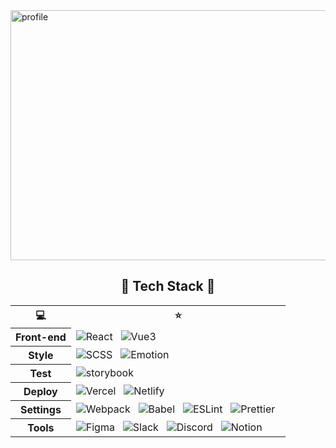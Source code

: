 <img width="1024" height="400" alt="profile" src="https://user-images.githubusercontent.com/68528752/112266619-99131300-8cb7-11eb-87e6-804f7b2e14f1.png">


<h2 align = 'center'>🤖 Tech Stack 🤖</h2>

<table align="center">
 <tr>
  <th>
💻
  </th>
    <th>
⭐️
  </th>
 </tr>
 <tr>
  <th>
   Front-end
  </th>
  <td>
 <img alt="React" src="https://img.shields.io/badge/React-61DAFB?style=for-the-badge&logo=React&logoColor=white"/></a> &nbsp
 <img alt="Vue3" src="https://img.shields.io/badge/Vue-4FC08D?style=for-the-badge&logo=Vue&logoColor=white"/></a> &nbsp
  </td>
 </tr>
 <tr>
  <th>
   Style
  </th>
  <td>
   <img alt="SCSS" src="https://img.shields.io/badge/Sass-CC6699?style=for-the-badge&logo=Sass&logoColor=white"/></a> &nbsp
   <img alt="Emotion" src="https://img.shields.io/badge/Emotion-e599f7?style=for-the-badge&logo=Emotion"/></a> &nbsp
  </td>
 </tr>
  <tr>
  <th>
   Test
  </th>
  <td>
   <img alt="storybook" src="https://img.shields.io/badge/Storybook-FF4785?style=for-the-badge&logo=Storybook&logoColor=white"/></a> &nbsp
  </td>
 </tr>
   <tr>
  <th>
   Deploy
  </th>
  <td>
   <img alt="Vercel" src="https://img.shields.io/badge/Vercel-000000?style=for-the-badge&logo=Vercel&logoColor=white"/></a> &nbsp
   <img alt="Netlify" src="https://img.shields.io/badge/Netlify-00C7B7?style=for-the-badge&logo=Netlify&logoColor=white"/></a> &nbsp
  </td>
 </tr>
  <tr>
  <th>
   Settings
  </th>
  <td>
   <img alt="Webpack" src="https://img.shields.io/badge/Webpack-8DD6F9?style=for-the-badge&logo=Webpack&logoColor=white"/></a> &nbsp
   <img alt="Babel" src="https://img.shields.io/badge/Babel-F9DC3E?style=for-the-badge&logo=Babel&logoColor=white"/></a> &nbsp
   <img alt="ESLint" src="https://img.shields.io/badge/Eslint-4B32C3?style=for-the-badge&logo=Eslint&logoColor=white"/></a> &nbsp
   <img alt="Prettier" src="https://img.shields.io/badge/Prettier-F7B93E?style=for-the-badge&logo=Prettier&logoColor=white"/></a> &nbsp
  </td>
 </tr>
   <tr>
  <th>
   Tools
  </th>
  <td>
   <img alt="Figma" src="https://img.shields.io/badge/Figma-F24E1E?style=for-the-badge&logo=Figma&logoColor=white"/></a> &nbsp
   <img alt="Slack" src="https://img.shields.io/badge/Slack-862e9c?style=for-the-badge"/></a> &nbsp
      <img alt="Discord" src="https://img.shields.io/badge/Discord-5865F2?style=for-the-badge&logo=Discord&logoColor=white"/></a> &nbsp
   <img alt="Notion" src="https://img.shields.io/badge/Notion-000000?style=for-the-badge&logo=Notion&logoColor=white"/></a> &nbsp
  </td>
 </tr>
</table>


 
 
 
